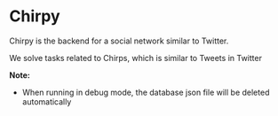 # Chirpy
Chirpy is the backend for a social network similar to Twitter.
<p>We solve tasks related to Chirps, which is similar to Tweets in Twitter</p>

<strong>Note:</strong>
<ul>
<li>When running in debug mode, the database json file will be deleted automatically</li>
</ul>
